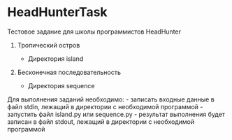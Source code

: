 # HeadHunterTask

Тестовое задание для школы программистов HeadHunter

1. Тропический остров
    - Директория island

2. Бесконечная последовательность
    - Директория sequence

 Для выполнения заданий необходимо:
    - записать входные данные в файл stdin, лежащий в директории с необходимой программой
    - запустить файл island.py или sequence.py
    - результат выполнения будет записан в файл stdout, лежащий в директории с необходимой программой
